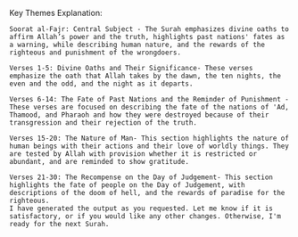 Key Themes Explanation:

    Soorat al-Fajr: Central Subject - The Surah emphasizes divine oaths to affirm Allah’s power and the truth, highlights past nations' fates as a warning, while describing human nature, and the rewards of the righteous and punishment of the wrongdoers.

    Verses 1-5: Divine Oaths and Their Significance- These verses emphasize the oath that Allah takes by the dawn, the ten nights, the even and the odd, and the night as it departs.

    Verses 6-14: The Fate of Past Nations and the Reminder of Punishment - These verses are focused on describing the fate of the nations of 'Ad, Thamood, and Pharaoh and how they were destroyed because of their transgression and their rejection of the truth.

    Verses 15-20: The Nature of Man- This section highlights the nature of human beings with their actions and their love of worldly things. They are tested by Allah with provision whether it is restricted or abundant, and are reminded to show gratitude.

    Verses 21-30: The Recompense on the Day of Judgement- This section highlights the fate of people on the Day of Judgement, with descriptions of the doom of hell, and the rewards of paradise for the righteous.
    I have generated the output as you requested. Let me know if it is satisfactory, or if you would like any other changes. Otherwise, I'm ready for the next Surah.